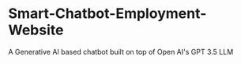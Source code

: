 # Smart-Chatbot-Employment-Website
A Generative AI based chatbot built on top of Open AI's GPT 3.5  LLM
